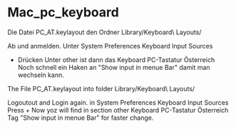 # Mac_pc_keyboard

Die Datei PC_AT.keylayout den Ordner  Library/Keyboard\ Layouts/

Ab und anmelden. Unter System Preferences   Keyboard  Input Sources
+ Drücken
Unter other ist dann das Keyboard PC-Tastatur Österreich
Noch schnell  ein Haken an "Show input in menue Bar" damit man wechseln kann.

The File PC_AT.keylayout into folder  Library/Keyboard\ Layouts/

Logoutout and Login again. in  System Preferences   Keyboard  Input Sources
Press +
Now yoz will find in section other  Keyboard PC-Tastatur Österreich
Tag "Show input in menue Bar" for faster change.
